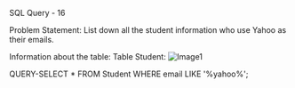 SQL Query - 16

Problem Statement:
List down all the student information who use Yahoo as their emails.

Information about the table:
Table Student:
![Image1](https://user-images.githubusercontent.com/97792024/184967311-e28e887a-5dfb-4a97-a365-8d92ef573af9.png)

QUERY-SELECT * FROM Student WHERE email LIKE '%yahoo%';
